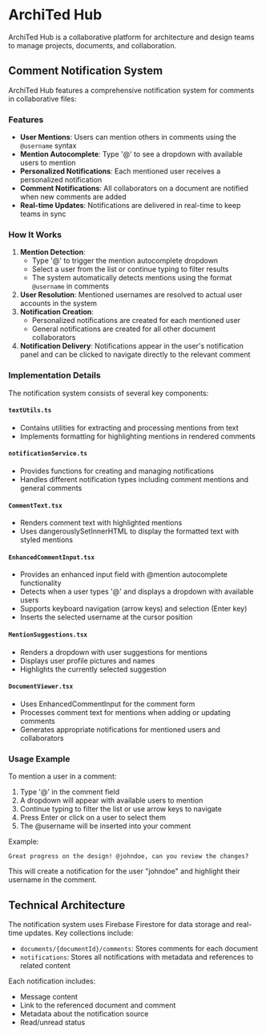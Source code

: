 # ArchiTed Hub

ArchiTed Hub is a collaborative platform for architecture and design teams to manage projects, documents, and collaboration.

## Comment Notification System

ArchiTed Hub features a comprehensive notification system for comments in collaborative files:

### Features

- **User Mentions**: Users can mention others in comments using the `@username` syntax
- **Mention Autocomplete**: Type '@' to see a dropdown with available users to mention
- **Personalized Notifications**: Each mentioned user receives a personalized notification
- **Comment Notifications**: All collaborators on a document are notified when new comments are added
- **Real-time Updates**: Notifications are delivered in real-time to keep teams in sync

### How It Works

1. **Mention Detection**: 
   - Type '@' to trigger the mention autocomplete dropdown
   - Select a user from the list or continue typing to filter results
   - The system automatically detects mentions using the format `@username` in comments
2. **User Resolution**: Mentioned usernames are resolved to actual user accounts in the system
3. **Notification Creation**: 
   - Personalized notifications are created for each mentioned user
   - General notifications are created for all other document collaborators
4. **Notification Delivery**: Notifications appear in the user's notification panel and can be clicked to navigate directly to the relevant comment

### Implementation Details

The notification system consists of several key components:

#### `textUtils.ts`
- Contains utilities for extracting and processing mentions from text
- Implements formatting for highlighting mentions in rendered comments

#### `notificationService.ts`
- Provides functions for creating and managing notifications
- Handles different notification types including comment mentions and general comments

#### `CommentText.tsx`
- Renders comment text with highlighted mentions
- Uses dangerouslySetInnerHTML to display the formatted text with styled mentions

#### `EnhancedCommentInput.tsx`
- Provides an enhanced input field with @mention autocomplete functionality
- Detects when a user types '@' and displays a dropdown with available users
- Supports keyboard navigation (arrow keys) and selection (Enter key)
- Inserts the selected username at the cursor position

#### `MentionSuggestions.tsx`
- Renders a dropdown with user suggestions for mentions
- Displays user profile pictures and names
- Highlights the currently selected suggestion

#### `DocumentViewer.tsx`
- Uses EnhancedCommentInput for the comment form
- Processes comment text for mentions when adding or updating comments
- Generates appropriate notifications for mentioned users and collaborators

### Usage Example

To mention a user in a comment:

1. Type '@' in the comment field
2. A dropdown will appear with available users to mention
3. Continue typing to filter the list or use arrow keys to navigate
4. Press Enter or click on a user to select them
5. The @username will be inserted into your comment

Example:
```
Great progress on the design! @johndoe, can you review the changes?
```

This will create a notification for the user "johndoe" and highlight their username in the comment.

## Technical Architecture

The notification system uses Firebase Firestore for data storage and real-time updates. Key collections include:

- `documents/{documentId}/comments`: Stores comments for each document
- `notifications`: Stores all notifications with metadata and references to related content

Each notification includes:
- Message content
- Link to the referenced document and comment
- Metadata about the notification source
- Read/unread status 